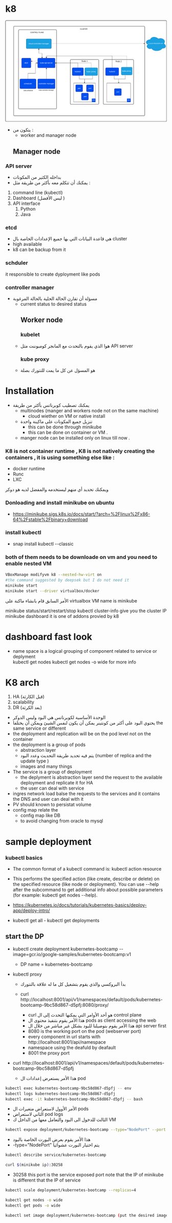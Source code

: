 # k8 
![arch](./k8/1.svg)
* يتكون من :
  * worker and manager node 
  ## Manager node
### API server 
* بداخله الكثير من المكونات
* يمكنك أن تتكلم معه بأكثر من طريقة مثل :
1. command line (kubectl)
2. Dashboard (ليس اﻷفضل )
3. API interface 
   1. Python
   2. Java
### etcd
* هي قاعدة البيانات التي بها جميع الإعدادات الخاصة بال cluster
* high available 
* k8 can be backup from it 
### schduler 
it responsible to create dyployment like pods 
### controller manager 
* مسؤلة أن تقارن الحالة الحلية بالحالة المرغوبة 
  * current status to desired status 
    ## Worker node 
    ### kubelet
  * هوا الذي يقوم بالتحدث مع المانجر كومبوننت مثل API server  
    ### kube proxy 
  * هو المسؤل عن كل ما يمت للنتورك بصلة  

# Installation
* يمكنك تصطيب كوبرناتس بأكثر من طريقة
  * multinodes (manger and workers node not on the same machine)
    * cloud wiether on VM or native install 
  * تنزيل جميع المكونات على ماكينة واحدة 
    * this can be done through minikube
    * this can be done on container or VM .
  * manger node can be installed only on linux till now .

### K8 is not container runtime , K8 is not natively creating the containers , it is using something else like :
*  docker runtime 
*  Runc
*  LXC

 ويمكنك تحديد أي منهم ليستخدمه والمفضل لديه هو دوكر 

### Donloading and install minikube on ubuntu
* https://minikube.sigs.k8s.io/docs/start/?arch=%2Flinux%2Fx86-64%2Fstable%2Fbinary+download
### install kubectl 
* snap install kubectl --classic
### both of them needs to be downloade on vm and you need to enable nested VM
```bash
VBoxManage modifyvm k8 --nested-hw-virt on
#the command suggested by deepsek but I do not need it 
minikube start
minikube start --driver virtualbox/docker
```
اﻷمر السابق قام بانشاء ماكنة على virtualbox 
VM name is minikube 

minikube status/start/restart/stop
kubectl cluster-info
give you the cluster IP 
minikube dashboard
it is one of addons provied by k8 

# dashboard fast look 
* name space is a logical grouping of component related to service or deplyment  
kubectl get nodes 
kubectl get nodes -o wide 
for more info 


# K8 arch
1. HA (قبل الكارثة)
2. scalability
3. DR (بعد الكرثة)
* الوحدة اﻷساسية لكوبرناتس هي البود وليس الدوكر 
* يحتوي البود على أكثر من كونتينر يمكن أن يكون لنفس الشيئ ويمكن أن يختلفا the same service or different 
* the deployment and replication will be on the pod level not on the container 
* the deployment is a group of pods 
  * abstraction layer
  * يتم فيه تحديد طريقة التحديث وعدد البود (number of replica and the update type )
  * images and many things 
* The service is a group of deployment
  * the deplyment is abstraction layer send the request to the available deployment and replicate it for HA 
  * the user can deal with service 
* ingres network load balse the requests to the services and it contains the DNS and user can deal with it 
* PV should known to persistat volume 
* config map relate the 
  * config map like DB
  * to avoid changing from oracle to mysql 
  

# sample deployment 
  ### kubectl basics
* The common format of a kubectl command is: kubectl action resource

* This performs the specified action (like create, describe or delete) on the specified resource (like node or deployment). You can use --help after the subcommand to get additional info about possible parameters (for example: kubectl get nodes --help).
* https://kubernetes.io/docs/tutorials/kubernetes-basics/deploy-app/deploy-intro/
* kubectl get all - kubectl get deployments 
## start the DP
* kubectl create deployment kubernetes-bootcamp --image=gcr.io/google-samples/kubernetes-bootcamp:v1
  * DP name = kubernetes-bootcamp
* kubectl proxy
  * بدأ البروكسي والذي يقوم بتشغيل كل ما له علاقة بالنتورك 

  * curl http://localhost:8001/api/v1/namespaces/default/pods/kubernetes-bootcamp-9bc58d867-d5pfj:8080/proxy/
    * curl هو أحد الأوامر التي يمكنها التحدث إلى ال control plane 
    * هذا اﻷمر يقوم بتنفيذ محتوى ال pods as client accessing the web
    * هذا اﻷمر يقوم بتوصيلنا للبود بشكل غير مباشر من خلال ال api server first
    * 8080 is the working port on the pod (webserver port)
    * every component in url starts with http://localhost:8001/api/namespace
    * namespace using the deafuld by deafault
    * 8001 the proxy port 

* curl http://localhost:8001/api/v1/namespaces/default/pods/kubernetes-bootcamp-9bc58d867-d5pfj
  * هذا اﻷمر يستعرض إعدادات ال pod
  



```bash
kubectl exec kubernetes-bootcamp-9bc58d867-d5pfj -- env
kubectl logs kubernetes-bootcamp-9bc58d867-d5pfj
kubectl exec -it kubernetes-bootcamp-9bc58d867-d5pfj -- bash
```
* اﻷمر اﻷوول لاستعراض متغيرات ال pods
* الثاني لاستعراض pod logs 
* الثالث للدخول الى البود والتعامل معها من الداخل ك VM

```bash
kubectl expose deployment/kubernetes-bootcamp --type="NodePort" --port 8080
```
* هذا اﻷمر يقوم بعرض البورت الخاصة بالبود 
* -type="NodePort"  يتم اختيار البورت عشوائيا 
```bash
kubectl describe service/kubernetes-bootcamp
```
```bash
curl $(minikube ip):30258
``` 
* 30258 this port is the service exposed port
note that the IP of minikube is different that the IP of service 

```bash
kubectl scale deployment/kubernetes-bootcamp --replicas=4
```
```bash
kubectl get nodes -o wide
kubectl get pods -o wide
```
```bash
kubectl set image deployment/kubernetes-bootcamp (put the desired image here)
```
